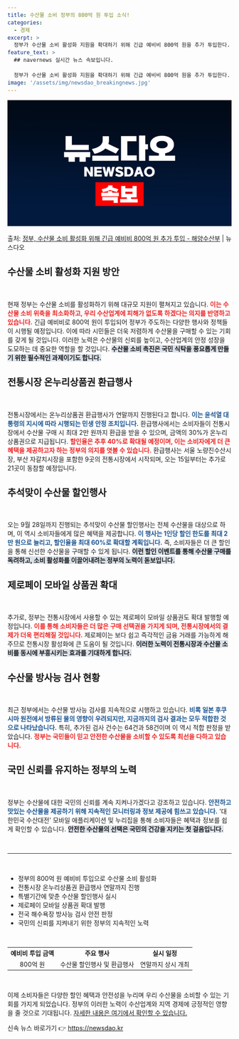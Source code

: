 ```yaml
---
title: 수산물 소비 정부의 800억 원 투입 소식!
categories:
  - 경제
excerpt: >
  정부가 수산물 소비 활성화 지원을 확대하기 위해 긴급 예비비 800억 원을 추가 투입한다. 31일 정부서울청…
feature_text: >
  ## navernews 실시간 뉴스 속보입니다.

  정부가 수산물 소비 활성화 지원을 확대하기 위해 긴급 예비비 800억 원을 추가 투입한다. 31일 정부서울청…
image: '/assets/img/newsdao_breakingnews.jpg'
---
```


![뉴스다오 속보](/assets/img/newsdao_breakingnews.jpg)

<p>출처: <a href="https://newsdao.kr/1756" rel="dofollow">정부, 수산물 소비 활성화 위해 긴급 예비비 800억 원 추가 투입 - 해양수산부</a> | 뉴스다오</p>

<h2 data-ke-size="size26">수산물 소비 활성화 지원 방안</h2>

<p data-ke-size="size16">&nbsp;</p>

현재 정부는 수산물 소비를 활성화하기 위해 대규모 지원이 펼쳐지고 있습니다. <b><span style="color: #ee2323;">이는 수산물 소비 위축을 최소화하고, 우리 수산업계에 피해가 없도록 하겠다는 의지를 반영하고 있습니다.</span></b> 긴급 예비비로 800억 원이 투입되어 정부가 주도하는 다양한 행사와 정책들이 시행될 예정입니다. 이에 따라 시민들은 더욱 저렴하게 수산물을 구매할 수 있는 기회를 갖게 될 것입니다. 이러한 노력은 수산물의 신뢰를 높이고, 수산업계의 안정 성장을 도모하는 데 중요한 역할을 할 것입니다. <b><span style="background-color: #21538527;">수산물 소비 촉진은 국민 식탁을 풍요롭게 만들기 위한 필수적인 과제이기도 합니다.</span></b>

<h2 data-ke-size="size26">전통시장 온누리상품권 환급행사</h2>

<p data-ke-size="size16">&nbsp;</p>

전통시장에서는 온누리상품권 환급행사가 연말까지 진행된다고 합니다. <b><span style="color: #1a5490;">이는 윤석열 대통령의 지시에 따라 시행되는 민생 안정 조치입니다.</span></b> 환급행사에서는 소비자들이 전통시장에서 수산물 구매 시 최대 2만 원까지 환급을 받을 수 있으며, 금액의 30%가 온누리상품권으로 지급됩니다. <b><span style="color: #ee2323;">할인율은 추후 40%로 확대될 예정이며, 이는 소비자에게 더 큰 혜택을 제공하고자 하는 정부의 의지를 엿볼 수 있습니다.</span></b> 환급행사는 서울 노량진수산시장, 부산 자갈치시장을 포함한 9곳의 전통시장에서 시작되며, 오는 15일부터는 추가로 21곳이 동참할 예정입니다.

<h2 data-ke-size="size26">추석맞이 수산물 할인행사</h2>

<p data-ke-size="size16">&nbsp;</p>

오는 9월 28일까지 진행되는 추석맞이 수산물 할인행사는 전체 수산물을 대상으로 하며, 이 역시 소비자들에게 많은 혜택을 제공합니다. <b><span style="color: #1a5490;">이 행사는 1인당 할인 한도를 최대 2만 원으로 늘리고, 할인율을 최대 60%로 확대할 계획입니다.</span></b> 즉, 소비자들은 더 큰 할인을 통해 신선한 수산물을 구매할 수 있게 됩니다. <b><span style="background-color: #21538527;">이런 할인 이벤트를 통해 수산물 구매를 독려하고, 소비 활성화를 이끌어내려는 정부의 노력이 돋보입니다.</span></b>

<h2 data-ke-size="size26">제로페이 모바일 상품권 확대</h2>

<p data-ke-size="size16">&nbsp;</p>

추가로, 정부는 전통시장에서 사용할 수 있는 제로페이 모바일 상품권도 확대 발행할 예정입니다. <b><span style="color: #ee2323;">이를 통해 소비자들은 더 많은 구매 선택권을 가지게 되며, 전통시장에서의 결제가 더욱 편리해질 것입니다.</span></b> 제로페이는 보다 쉽고 즉각적인 금융 거래를 가능하게 해 주므로 전통시장 활성화에 큰 도움이 될 것입니다. <b><span style="background-color: #21538527;">이러한 노력이 전통시장과 수산물 소비를 동시에 부흥시키는 효과를 기대하게 합니다.</span></b>

<h2 data-ke-size="size26">수산물 방사능 검사 현황</h2>

<p data-ke-size="size16">&nbsp;</p>

최근 정부에서는 수산물 방사능 검사를 지속적으로 시행하고 있습니다. <b><span style="color: #1a5490;">비록 일본 후쿠시마 원전에서 방류된 물의 영향이 우려되지만, 지금까지의 검사 결과는 모두 적합한 것으로 나타났습니다.</span></b> 특히, 추가된 검사 건수는 64건과 58건이며 이 역시 적합 판정을 받았습니다. <b><span style="color: #ee2323;">정부는 국민들이 믿고 안전한 수산물을 소비할 수 있도록 최선을 다하고 있습니다.</span></b>

<h2 data-ke-size="size26">국민 신뢰를 유지하는 정부의 노력</h2>

<p data-ke-size="size16">&nbsp;</p>

정부는 수산물에 대한 국민의 신뢰를 계속 지켜나가겠다고 강조하고 있습니다. <b><span style="color: #1a5490;">안전하고 맛있는 수산물을 제공하기 위해 지속적인 모니터링과 정보 제공에 힘쓰고 있습니다.</span></b> '대한민국 수산대전' 모바일 애플리케이션 및 누리집을 통해 소비자들은 혜택과 정보를 쉽게 확인할 수 있습니다. <b><span style="background-color: #21538527;">안전한 수산물의 선택은 국민의 건강을 지키는 첫 걸음입니다.</span></b>

<p data-ke-size="size16">&nbsp;</p>

<hr />

<p data-ke-size="size16">&nbsp;</p>

<ul>
    <li>정부의 800억 원 예비비 투입으로 수산물 소비 활성화</li>
    <li>전통시장 온누리상품권 환급행사 연말까지 진행</li>
    <li>특별기간에 맞춘 수산물 할인행사 실시</li>
    <li>제로페이 모바일 상품권 확대 발행</li>
    <li>전국 해수욕장 방사능 검사 안전 판정</li>
    <li>국민의 신뢰를 지켜내기 위한 정부의 지속적인 노력</li>
</ul>

<p data-ke-size="size16">&nbsp;</p>

<table style="width: 100%;">
    <tr>
        <td style="text-align: center; height: 17px;"><b>예비비 투입 금액</b></td>
        <td style="text-align: center; height: 17px;"><b>주요 행사</b></td>
        <td style="text-align: center; height: 17px;"><b>실시 일정</b></td>
    </tr>
    <tr>
        <td style="text-align: center;">800억 원</td>
        <td style="text-align: center;">수산물 할인행사 및 환급행사</td>
        <td style="text-align: center;">연말까지 상시 개최</td>
    </tr>
</table>

<p data-ke-size="size16">&nbsp;</p>

이제 소비자들은 다양한 할인 혜택과 안전성을 누리며 우리 수산물을 소비할 수 있는 기회를 가지게 되었습니다. 정부의 이러한 노력이 수산업계와 지역 경제에 긍정적인 영향을 줄 것으로 기대됩니다. <a href="https://newsdao.kr/1756">자세한 내용은 여기에서 확인할 수 있습니다.</a> 

신속 뉴스 바로가기 👉 <a href="https://newsdao.kr" rel="dofollow">https://newsdao.kr</a>


